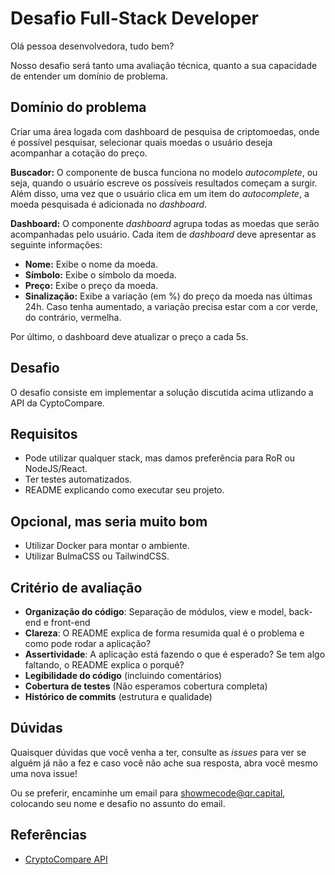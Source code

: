 # Desafio Full-Stack Developer 

Olá pessoa desenvolvedora, tudo bem?

Nosso desafio será tanto uma avaliação técnica, quanto a sua capacidade de entender um domínio de problema.

## Domínio do problema

Criar uma área logada com dashboard de pesquisa de criptomoedas, onde é possível pesquisar, selecionar quais moedas o usuário deseja acompanhar a cotação do preço.

**Buscador:** O componente de busca funciona no modelo _autocomplete_, ou seja, quando o usuário escreve os possíveis resultados começam a surgir. Além disso, uma vez que o usuário clica em um item do _autocomplete_, a moeda pesquisada é adicionada no _dashboard_.

**Dashboard:** O componente _dashboard_ agrupa todas as moedas que serão acompanhadas pelo usuário. Cada item de _dashboard_ deve apresentar as seguinte informações:

* **Nome:** Exibe o nome da moeda.
* **Símbolo:** Exibe o símbolo da moeda.
* **Preço:** Exibe o preço da moeda.
* **Sinalização:** Exibe a variação (em %) do preço da moeda nas últimas 24h. Caso tenha aumentado, a variação precisa estar com a cor verde, do contrário, vermelha.

Por último, o dashboard deve atualizar o preço a cada 5s. 

## Desafio

O desafio consiste em implementar a solução discutida acima utlizando a API da CyptoCompare.

## Requisitos

- Pode utilizar qualquer stack, mas damos preferência para RoR ou NodeJS/React.
- Ter testes automatizados.
- README explicando como executar seu projeto.

## Opcional, mas seria muito bom
- Utilizar Docker para montar o ambiente.
- Utilizar BulmaCSS ou TailwindCSS.

## Critério de avaliação

-   **Organização do código**: Separação de módulos, view e model, back-end e front-end
-   **Clareza**: O README explica de forma resumida qual é o problema e como pode rodar a aplicação?
-   **Assertividade**: A aplicação está fazendo o que é esperado? Se tem algo faltando, o README explica o porquê?
-   **Legibilidade do código** (incluindo comentários)
-   **Cobertura de testes** (Não esperamos cobertura completa)
-   **Histórico de commits** (estrutura e qualidade)


## Dúvidas

Quaisquer dúvidas que você venha a ter, consulte as _issues_ para ver se alguém já não a fez e caso você não ache sua resposta, abra você mesmo uma nova issue!

Ou se preferir, encaminhe um email para <showmecode@qr.capital>, colocando seu nome e desafio no assunto do email.

## Referências
* [CryptoCompare API](https://min-api.cryptocompare.com/documentation?key=Price&cat=SingleSymbolPriceEndpoint)
